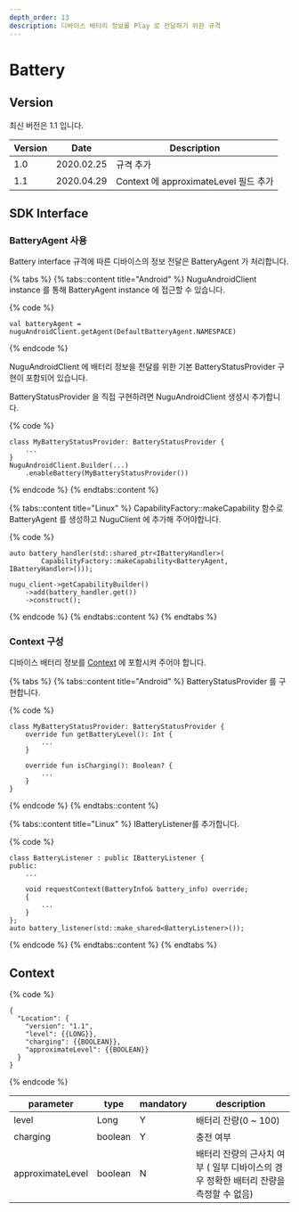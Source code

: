 ```yaml
---
depth_order: 13
description: 디바이스 배터리 정보를 Play 로 전달하기 위한 규격
---
```


# Battery

## Version

최신 버전은 1.1 입니다.

| Version | Date       | Description                      |
| ------- | ---------- | -------------------------------- |
| 1.0     | 2020.02.25 | 규격 추가                            |
| 1.1     | 2020.04.29 | Context 에 approximateLevel 필드 추가 |

## SDK Interface

### BatteryAgent 사용

Battery interface 규격에 따른 디바이스의 정보 전달은 BatteryAgent 가 처리합니다.

{% tabs %}
{% tabs::content title="Android" %}
NuguAndroidClient instance 를 통해 BatteryAgent instance 에 접근할 수 있습니다.

{% code %}
```
val batteryAgent = nuguAndroidClient.getAgent(DefaultBatteryAgent.NAMESPACE)
```
{% endcode %}

NuguAndroidClient 에 배터리 정보을 전달를 위한 기본 BatteryStatusProvider 구현이 포함되어 있습니다.

BatteryStatusProvider 을 직접 구현하려면 NuguAndroidClient 생성시 추가합니다.

{% code %}
```
class MyBatteryStatusProvider: BatteryStatusProvider {
    ...
}
NuguAndroidClient.Builder(...)
    .enableBattery(MyBatteryStatusProvider())
```
{% endcode %}
{% endtabs::content %}

{% tabs::content title="Linux" %}
CapabilityFactory::makeCapability 함수로 BatteryAgent 를 생성하고 NuguClient 에 추가해 주어야합니다.

{% code %}
```
auto battery_handler(std::shared_ptr<IBatteryHandler>(
        CapabilityFactory::makeCapability<BatteryAgent, IBatteryHandler>()));

nugu_client->getCapabilityBuilder()
    ->add(battery_handler.get())
    ->construct();
```
{% endcode %}
{% endtabs::content %}
{% endtabs %}

### Context 구성

디바이스 배터리 정보를 [Context](battery#context) 에 포함시켜 주어야 합니다.

{% tabs %}
{% tabs::content title="Android" %}
BatteryStatusProvider 를 구현합니다.

{% code %}
```
class MyBatteryStatusProvider: BatteryStatusProvider {
    override fun getBatteryLevel(): Int {
        ...
    }

    override fun isCharging(): Boolean? {
        ...
    }
}
```
{% endcode %}
{% endtabs::content %}

{% tabs::content title="Linux" %}
IBatteryListener를 추가합니다.

{% code %}
```
class BatteryListener : public IBatteryListener {
public:
    ...

    void requestContext(BatteryInfo& battery_info) override;
    {
        ...
    }
};
auto battery_listener(std::make_shared<BatteryListener>());
```
{% endcode %}
{% endtabs::content %}
{% endtabs %}

## Context

{% code %}
```
{
  "Location": {
    "version": "1.1",
    "level": {{LONG}},
    "charging": {{BOOLEAN}},
    "approximateLevel": {{BOOLEAN}}
  }
}
```
{% endcode %}

| parameter        | type    | mandatory | description                                        |
| ---------------- | ------- | --------- | -------------------------------------------------- |
| level            | Long    | Y         | 배터리 잔량(0 ~ 100)                                   |
| charging         | boolean | Y         | 충전 여부                                              |
| approximateLevel | boolean | N         | 배터리 잔량의 근사치 여부 ( 일부 디바이스의 경우 정확한 배터리 잔량을 측정할 수 없음) |
